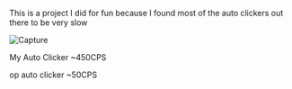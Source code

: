 This is a project I did for fun because I found most of the auto clickers out there to be very slow

![Capture](https://github.com/DisguisedOwI/GodClicker/assets/92737576/dfd26f04-34f5-4b1d-9060-6479341966d2)

My Auto Clicker ~450CPS

op auto clicker ~50CPS
